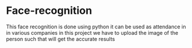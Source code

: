 # Face-recognition
This face recognition is done using python it can be used as attendance in in various companies in this project we have to upload the image of the person such that will get the accurate results
